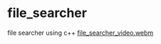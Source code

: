 # file_searcher
file searcher using c++
[file_searcher_video.webm](https://github.com/Luijika711/file_searcher/assets/88895321/e7b088b3-7ef7-4632-a13b-0d9471301519)
